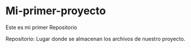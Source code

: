 # Mi-primer-proyecto
Este es mi primer Repositorio

Repositorio: Lugar donde se almacenan los archivos de nuestro proyecto.
